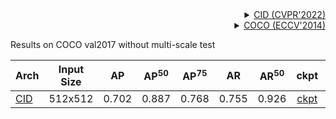 <!-- [ALGORITHM] -->

<details>
<summary align="right"><a href="https://openaccess.thecvf.com/content/CVPR2022/html/Wang_Contextual_Instance_Decoupling_for_Robust_Multi-Person_Pose_Estimation_CVPR_2022_paper.html">CID (CVPR'2022)</a></summary>

```bibtex
@InProceedings{Wang_2022_CVPR,
    author    = {Wang, Dongkai and Zhang, Shiliang},
    title     = {Contextual Instance Decoupling for Robust Multi-Person Pose Estimation},
    booktitle = {Proceedings of the IEEE/CVF Conference on Computer Vision and Pattern Recognition (CVPR)},
    month     = {June},
    year      = {2022},
    pages     = {11060-11068}
}
```

</details>

<!-- [DATASET] -->

<details>
<summary align="right"><a href="https://link.springer.com/chapter/10.1007/978-3-319-10602-1_48">COCO (ECCV'2014)</a></summary>

```bibtex
@inproceedings{lin2014microsoft,
  title={Microsoft coco: Common objects in context},
  author={Lin, Tsung-Yi and Maire, Michael and Belongie, Serge and Hays, James and Perona, Pietro and Ramanan, Deva and Doll{\'a}r, Piotr and Zitnick, C Lawrence},
  booktitle={European conference on computer vision},
  pages={740--755},
  year={2014},
  organization={Springer}
}
```

</details>

Results on COCO val2017 without multi-scale test

| Arch                                          | Input Size |  AP   | AP<sup>50</sup> | AP<sup>75</sup> |  AR   | AR<sup>50</sup> |                     ckpt                      |                      log                      |
| :-------------------------------------------- | :--------: | :---: | :-------------: | :-------------: | :---: | :-------------: | :-------------------------------------------: | :-------------------------------------------: |
| [CID](/configs/body/2d_kpt_sview_rgb_img/cid/coco/hrnet_w32_coco_512x512.py) |  512x512   | 0.702 |      0.887      |      0.768      | 0.755 |      0.926      | [ckpt](https://download.openmmlab.com/mmpose/bottom_up/cid/hrnet_w32_coco_512x512-867b9659_20220928.pth) | [log](https://download.openmmlab.com/mmpose/bottom_up/cid/hrnet_w32_coco_512x512-20220928.log.json) |
